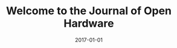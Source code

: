 ---
title: "Welcome to the Journal of Open Hardware"
collection: publications
permalink: /publication/2017-01-01-Welcome-to-the-Journal-of-Open-Hardware
date: 2017-01-01
venue: 'Journal of Open Hardware'
paperurl:
link: 
citation: ' Luis Murillo, Tobias Wenzel, &quot;Welcome to the Journal of Open Hardware.&quot; Journal of Open Hardware, 2017.'
---